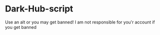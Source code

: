 # Dark-Hub-script
Use an alt or you may get banned!
I am not responsible for you'r account if you get banned

